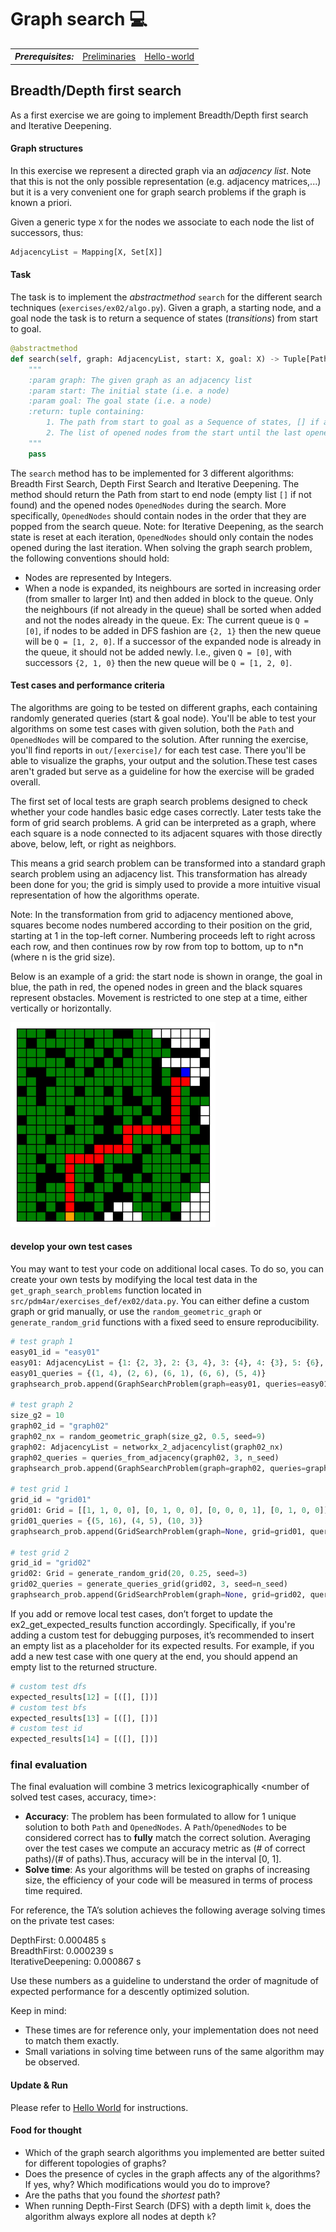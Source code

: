 # Graph search :computer:

<table>
  <tr>
    <th><i>Prerequisites:</i></th><td><a href="./00-preliminaries.html" target="_top">Preliminaries</a></td><td><a href="./01-hello-world.html" target="_top">Hello-world</a></td>
  </tr>
</table>

## Breadth/Depth first search

As a first exercise we are going to implement Breadth/Depth first search and Iterative Deepening.

#### Graph structures

In this exercise we represent a directed graph via an *adjacency list*. Note that this is not the only possible
representation (e.g. adjacency matrices,...) but it is a very convenient one for graph search problems if the graph is
known a priori.

Given a generic type `X` for the nodes we associate to each node the list of successors, thus:

```python
AdjacencyList = Mapping[X, Set[X]]
```

#### Task

The task is to implement the _abstractmethod_ `search` for the different search techniques (`exercises/ex02/algo.py`).
Given a graph, a starting node, and a goal node the task is to return a sequence of states (_transitions_) from start to
goal.

```python
@abstractmethod
def search(self, graph: AdjacencyList, start: X, goal: X) -> Tuple[Path, OpenedNodes]:
    """
    :param graph: The given graph as an adjacency list
    :param start: The initial state (i.e. a node)
    :param goal: The goal state (i.e. a node)
    :return: tuple containing:
        1. The path from start to goal as a Sequence of states, [] if a path does not exist
        2. The list of opened nodes from the start until the last opened node
    """
    pass
```

The `search` method has to be implemented for 3 different algorithms: Breadth First Search, Depth First Search and Iterative Deepening. The method should return the Path from start to end node (empty list `[]` if not found) and the opened nodes `OpenedNodes` during the search. More specifically, `OpenedNodes` should contain nodes in the order that they are popped from the search queue. Note: for Iterative Deepening, as the search state is reset at each iteration, `OpenedNodes` should only contain the nodes opened during the last iteration.
When solving the graph search problem, the following conventions should hold:
* Nodes are represented by Integers.
* When a node is expanded, its neighbours are sorted in increasing order (from smaller to larger Int) and then added in block to the queue. Only the neighbours (if not already in the queue) shall be sorted when added and not the nodes already in the queue.
Ex: The current queue is `Q = [0]`, if nodes to be added in DFS fashion are `{2, 1}` then the new queue will be `Q = [1, 2, 0]`. 
If a successor of the expanded node is already in the queue, it should not be added newly. I.e., given `Q = [0]`, with successors `{2, 1, 0}` then the new queue will be `Q = [1, 2, 0]`.

#### Test cases and performance criteria

The algorithms are going to be tested on different graphs, each containing randomly generated queries (start &
goal node).
You'll be able to test your algorithms on some test cases with given solution, both the `Path` and `OpenedNodes` will be compared to the solution. 
After running the exercise, you'll find reports in `out/[exercise]/` for each test case. There you'll be able to visualize the graphs, your output and the solution.These test cases aren't graded but serve as a guideline for how the exercise will be graded overall.

The first set of local tests are graph search problems designed to check whether your code handles basic edge cases correctly. Later tests take the form of grid search problems. A grid can be interpreted as a graph, where each square is a node connected to its adjacent squares with those directly above, below, left, or right as neighbors.

This means a grid search problem can be transformed into a standard graph search problem using an adjacency list. This transformation has already been done for you; the grid is simply used to provide a more intuitive visual representation of how the algorithms operate. 

Note: In the transformation from grid to adjacency mentioned above, squares become nodes numbered according to their position on the grid, starting at 1 in the top-left corner. Numbering proceeds left to right across each row, and then continues row by row from top to bottom, up to n*n (where n is the grid size).


Below is an example of a grid: the start node is shown in orange, the goal in blue, the path in red, the opened nodes in green and the black squares represent obstacles. Movement is restricted to one step at a time, either vertically or horizontally.

![image](img/ex02_grid-search-example.png)


#### develop your own test cases

You may want to test your code on additional local cases. To do so, you can create your own tests by modifying the local test data in the `get_graph_search_problems` function located in `src/pdm4ar/exercises_def/ex02/data.py`. You can either define a custom graph or grid manually, or use the `random_geometric_graph` or `generate_random_grid` functions with a fixed seed to ensure reproducibility.

```python
# test graph 1
easy01_id = "easy01"
easy01: AdjacencyList = {1: {2, 3}, 2: {3, 4}, 3: {4}, 4: {3}, 5: {6}, 6: {3}}
easy01_queries = {(1, 4), (2, 6), (6, 1), (6, 6), (5, 4)}
graphsearch_prob.append(GraphSearchProblem(graph=easy01, queries=easy01_queries, graph_id=easy01_id))

# test graph 2
size_g2 = 10
graph02_id = "graph02"
graph02_nx = random_geometric_graph(size_g2, 0.5, seed=9)
graph02: AdjacencyList = networkx_2_adjacencylist(graph02_nx)
graph02_queries = queries_from_adjacency(graph02, 3, n_seed)
graphsearch_prob.append(GraphSearchProblem(graph=graph02, queries=graph02_queries, graph_id=graph02_id))

# test grid 1
grid_id = "grid01"
grid01: Grid = [[1, 1, 0, 0], [0, 1, 0, 0], [0, 0, 0, 1], [0, 1, 0, 0]]
grid01_queries = {(5, 16), (4, 5), (10, 3)}
graphsearch_prob.append(GridSearchProblem(graph=None, grid=grid01, queries=grid01_queries, graph_id=grid_id))

# test grid 2
grid_id = "grid02"
grid02: Grid = generate_random_grid(20, 0.25, seed=3)
grid02_queries = generate_queries_grid(grid02, 3, seed=n_seed)
graphsearch_prob.append(GridSearchProblem(graph=None, grid=grid02, queries=grid02_queries, graph_id=grid_id))
```

If you add or remove local test cases, don’t forget to update the ex2_get_expected_results function accordingly. Specifically, if you're adding a custom test for debugging purposes, it’s recommended to insert an empty list as a placeholder for its expected results. For example, if you add a new test case with one query at the end, you should append an empty list to the returned structure.

```python
# custom test dfs
expected_results[12] = [([], [])]
# custom test bfs
expected_results[13] = [([], [])]
# custom test id
expected_results[14] = [([], [])]
```

### final evaluation

The final evaluation will combine 3 metrics lexicographically <number of solved test cases, accuracy, time>:
* **Accuracy**: The problem has been formulated to allow for 1 unique solution to both `Path` and `OpenedNodes`. 
A `Path`/`OpenedNodes` to be considered correct has to **fully** match the correct solution.
Averaging over the test cases we compute an accuracy metric as (# of correct paths)/(# of paths).Thus, accuracy will be in the interval [0, 1].
* **Solve time**: As your algorithms will be tested on graphs of increasing size, the efficiency of your code will be measured in terms of process time required.

For reference, the TA’s solution achieves the following average solving times on the private test cases:

DepthFirst:         0.000485 s  
BreadthFirst:       0.000239 s  
IterativeDeepening: 0.000867 s

Use these numbers as a guideline to understand the order of magnitude of expected performance for a descently optimized solution.

Keep in mind:
- These times are for reference only, your implementation does not need to match them exactly.
- Small variations in solving time between runs of the same algorithm may be observed.

#### Update & Run

Please refer to [Hello World](01-helloworld.md) for instructions.

#### Food for thought

* Which of the graph search algorithms you implemented are better suited for different topologies of graphs?
* Does the presence of cycles in the graph affects any of the algorithms? If yes, why? Which modifications would you do to improve?
* Are the paths that you found the _shortest_ path?
* When running Depth-First Search (DFS) with a depth limit `k`, does the algorithm always explore all nodes at depth `k`?